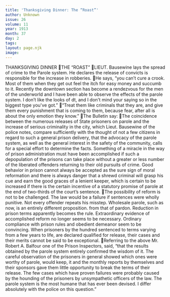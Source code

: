 ```yaml
---
title: 'Thanksgiving Dinner: The “Roast”'
author: Unknown
issue: 26
volume: 11
year: 1913
month: 37
day: 2
tags:
layout: page.njk
image:
---
```

THANKSGIVING DINNER THE “ROAST” LIEUT. Bausewine lays the spread of crime to the Parole system. He declares the release of convicts is responsible for the increase in robberies. He says, “you can’t cure a crook. Most of them when they get out feel the itch for easy money and succumb to it. Recently the downtown section has become a rendezvous for the men of the underworld and I have been able to observe the effects of the parole system. I don’t like the looks of dt, and I don't mind your saying so in the biggest type you've got.” “Treat them like criminals that they are, and give them every punishment that is coming to them, because fear, after all is about the only emotion they know.” The Bulletin say: The coincidence between the numerous releases of State prisoners on parole and the increase of serious criminality in the city, which Lieut. Bausewine of the police notes, compare sufficiently with the thought of not a few citizens in regard to such a general prison delivery, that the advocacy of the parole system, as well as the general interest in the safety of the community, calls for a special effort to determine the facts. Something of a miracle in the way of prison administration must have been accomplished if such a depopulation of the prisons can take place without a greater or less number of the liberated offenders returning to their old pursuits of crime. Good behavior in prison cannot always be accepted as the sure sign of moral reformation and there is always danger that a shrewd criminal will grasp his cue and earn the good graces of a lenient keeper, which is certain to be increased if there is the certain incentive of a statutory promise of parole at the end of two-thirds of the court’s sentence. The possibility of reform is not to be challenged. The law would be a failure if sentences were wholly punitive. Not every offender repeats his misstep. Wholesale parole, such as now, is an entirely different proposition. from that of pardon. Reduction in prison terms apparently becomes the rule. Extraordinary evidence of accomplished reform no longer seems to be necessary. Ordinary compliance with prison rules and obedient demeanor seem to be convincing. When prisoners by the hundred sentenced to terms varying from a few years to life, are declared qualified for release, their cases and their merits cannot be said to be exceptional. Referring to the above Mr. Robert A. Balfour one of the Prison Inspectors, said, “that the results obtained by the parole system entirely confirmed the wisdom of it. The careful observation of the prisoners in general showed which ones were worthy of parole, would keep, it and the monthly reports by themselves and their sponsors gave them little opportunity to break the terms of their release. The few cases which have proven failures were probably caused by the hounding of the prisoners by unsympathetic officers of the law. The parole system is the most humane that has ever been devised. I differ absolutely with the police on this question.” 
